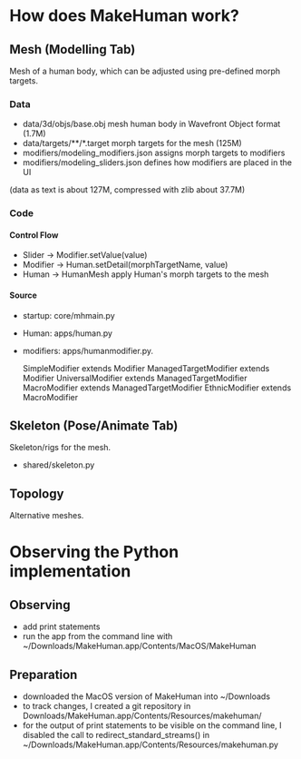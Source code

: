 
# How does MakeHuman work?

## Mesh (Modelling Tab)

Mesh of a human body, which can be adjusted using pre-defined morph targets.

### Data

* data/3d/objs/base.obj mesh human body in Wavefront Object format (1.7M)
* data/targets/**/*.target morph targets for the mesh (125M)
* modifiers/modeling_modifiers.json
  assigns morph targets to modifiers
* modifiers/modeling_sliders.json 
  defines how modifiers are placed in the UI

(data as text is about 127M, compressed with zlib about 37.7M)

### Code

#### Control Flow

* Slider -> Modifier.setValue(value)
* Modifier -> Human.setDetail(morphTargetName, value)
* Human -> HumanMesh apply Human's morph targets to the mesh

#### Source

* startup: core/mhmain.py
* Human: apps/human.py
* modifiers: apps/humanmodifier.py.

  SimpleModifier extends Modifier
  ManagedTargetModifier extends Modifier
  UniversalModifier extends ManagedTargetModifier
  MacroModifier extends ManagedTargetModifier
  EthnicModifier extends MacroModifier


## Skeleton (Pose/Animate Tab)

Skeleton/rigs for the mesh.

* shared/skeleton.py

## Topology

Alternative meshes.
# Observing the Python implementation

## Observing

* add print statements
* run the app from the command line with
  ~/Downloads/MakeHuman.app/Contents/MacOS/MakeHuman

## Preparation

* downloaded the MacOS version of MakeHuman into ~/Downloads
* to track changes, I created a git repository in
  Downloads/MakeHuman.app/Contents/Resources/makehuman/
* for the output of print statements to be visible on the command line,
  I disabled the call to redirect_standard_streams() in
  ~/Downloads/MakeHuman.app/Contents/Resources/makehuman.py

